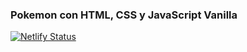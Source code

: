 ### Pokemon con HTML, CSS y JavaScript Vanilla
[![Netlify Status](https://api.netlify.com/api/v1/badges/b0ac2925-a13e-448e-a441-e8566aa630c7/deploy-status)](https://app.netlify.com/sites/pokedexinfo/deploys)
